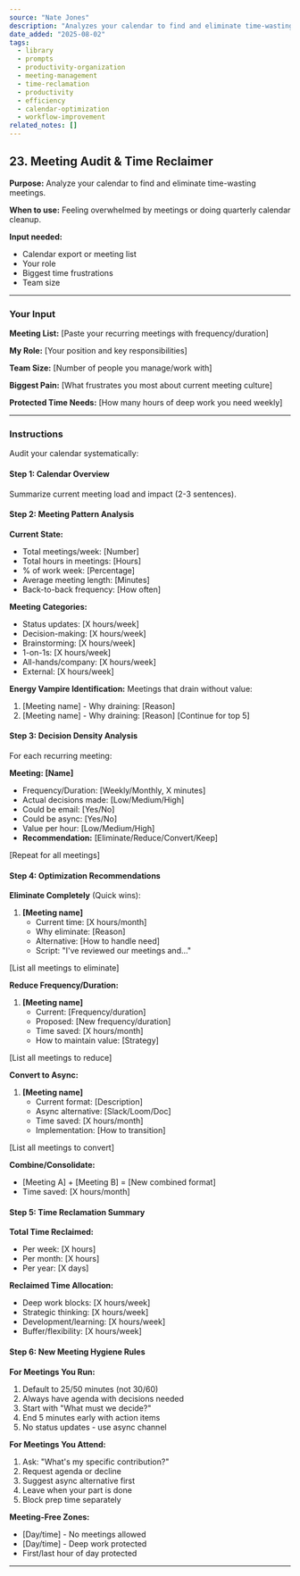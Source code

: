 ```yaml
---
source: "Nate Jones"
description: "Analyzes your calendar to find and eliminate time-wasting meetings."
date_added: "2025-08-02"
tags:
  - library
  - prompts
  - productivity-organization
  - meeting-management
  - time-reclamation
  - productivity
  - efficiency
  - calendar-optimization
  - workflow-improvement
related_notes: []
---
```

## 23. Meeting Audit & Time Reclaimer

**Purpose:** Analyze your calendar to find and eliminate time-wasting meetings.

**When to use:** Feeling overwhelmed by meetings or doing quarterly calendar cleanup.

**Input needed:**

*   Calendar export or meeting list
*   Your role
*   Biggest time frustrations
*   Team size

---

### Your Input

**Meeting List:** [Paste your recurring meetings with frequency/duration]

**My Role:** [Your position and key responsibilities]

**Team Size:** [Number of people you manage/work with]

**Biggest Pain:** [What frustrates you most about current meeting culture]

**Protected Time Needs:** [How many hours of deep work you need weekly]

---

### Instructions

Audit your calendar systematically:

#### Step 1: Calendar Overview

Summarize current meeting load and impact (2-3 sentences).

#### Step 2: Meeting Pattern Analysis

**Current State:**

*   Total meetings/week: [Number]
*   Total hours in meetings: [Hours]
*   % of work week: [Percentage]
*   Average meeting length: [Minutes]
*   Back-to-back frequency: [How often]

**Meeting Categories:**

*   Status updates: [X hours/week]
*   Decision-making: [X hours/week]
*   Brainstorming: [X hours/week]
*   1-on-1s: [X hours/week]
*   All-hands/company: [X hours/week]
*   External: [X hours/week]

**Energy Vampire Identification:** Meetings that drain without value:

1.  [Meeting name] - Why draining: [Reason]
2.  [Meeting name] - Why draining: [Reason] [Continue for top 5]

#### Step 3: Decision Density Analysis

For each recurring meeting:

**Meeting: [Name]**

*   Frequency/Duration: [Weekly/Monthly, X minutes]
*   Actual decisions made: [Low/Medium/High]
*   Could be email: [Yes/No]
*   Could be async: [Yes/No]
*   Value per hour: [Low/Medium/High]
*   **Recommendation:** [Eliminate/Reduce/Convert/Keep]

[Repeat for all meetings]

#### Step 4: Optimization Recommendations

**Eliminate Completely** (Quick wins):

1.  **[Meeting name]**
    *   Current time: [X hours/month]
    *   Why eliminate: [Reason]
    *   Alternative: [How to handle need]
    *   Script: "I've reviewed our meetings and..."

[List all meetings to eliminate]

**Reduce Frequency/Duration:**

1.  **[Meeting name]**
    *   Current: [Frequency/duration]
    *   Proposed: [New frequency/duration]
    *   Time saved: [X hours/month]
    *   How to maintain value: [Strategy]

[List all meetings to reduce]

**Convert to Async:**

1.  **[Meeting name]**
    *   Current format: [Description]
    *   Async alternative: [Slack/Loom/Doc]
    *   Time saved: [X hours/month]
    *   Implementation: [How to transition]

[List all meetings to convert]

**Combine/Consolidate:**

*   [Meeting A] + [Meeting B] = [New combined format]
*   Time saved: [X hours/month]

#### Step 5: Time Reclamation Summary

**Total Time Reclaimed:**

*   Per week: [X hours]
*   Per month: [X hours]
*   Per year: [X days]

**Reclaimed Time Allocation:**

*   Deep work blocks: [X hours/week]
*   Strategic thinking: [X hours/week]
*   Development/learning: [X hours/week]
*   Buffer/flexibility: [X hours/week]

#### Step 6: New Meeting Hygiene Rules

**For Meetings You Run:**

1.  Default to 25/50 minutes (not 30/60)
2.  Always have agenda with decisions needed
3.  Start with "What must we decide?"
4.  End 5 minutes early with action items
5.  No status updates - use async channel

**For Meetings You Attend:**

1.  Ask: "What's my specific contribution?"
2.  Request agenda or decline
3.  Suggest async alternative first
4.  Leave when your part is done
5.  Block prep time separately

**Meeting-Free Zones:**

*   [Day/time] - No meetings allowed
*   [Day/time] - Deep work protected
*   First/last hour of day protected

---
